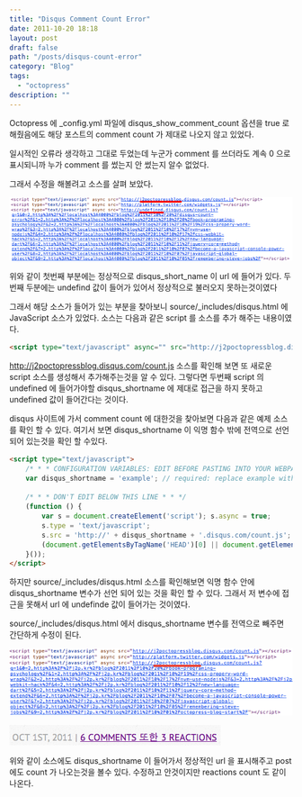```yaml
---
title: "Disqus Comment Count Error"
date: 2011-10-20 18:18
layout: post
draft: false
path: "/posts/disqus-count-error"
category: "Blog"
tags: 
  - "octopress"
description: ""  
---
```


Octopress 에 \_config.yml 파일에 disqus_show_comment_count 옵션을
true 로 해줬음에도 해당 포스트의 comment count 가 제대로 나오지 않고 있었다.

일시적인 오류라 생각하고 그대로 두었는데 누군가 comment 를 쓰더라도 계속 0 으로 표시되니까 누가 comment 를 썼는지 안 썼는지 알수 없었다.

그래서 수정을 해볼려고 소스를 살펴 보았다.

![disqus error](./disqus_error.png)

위와 같이 첫번째 부분에는 정상적으로 disqus_short_name 이 url 에 들어가 있다.
두번째 두분에는 undefind 값이 들어가 있어서 정상적으로 불러오지 못하는것이였다

그래서 해당 소스가 들어가 있는 부분을 찾아보니 source/\_includes/disqus.html 에 JavaScript 소스가 있었다.
소스는 다음과 같은 script 를 소스를 추가 해주는 내용이였다.

```html
<script type="text/javascript" async="" src="http://j2poctopressblog.disqus.com/count.js"></script>
```

http://j2poctopressblog.disqus.com/count.js 소스를 확인해 보면 또 새로운 script 소스를 생성해서 추가해주는것을 알 수 있다.
그렇다면 두번째 script 의 undefined 에 들어가야할 disqus_shortname 에 제대로 접근을 하지 못하고 undefined 값이 들어간다는 것이다.

disqus 사이트에 가서 comment count 에 대한것을 찾아보면 다음과 같은 예제 소스를 확인 할 수 있다.
여기서 보면 disqus_shortname 이 익명 함수 밖에 전역으로 선언되어 있는것을 확인 할 수있다.

```html
<script type="text/javascript">
    /* * * CONFIGURATION VARIABLES: EDIT BEFORE PASTING INTO YOUR WEBPAGE * * */
    var disqus_shortname = 'example'; // required: replace example with your forum shortname

    /* * * DON'T EDIT BELOW THIS LINE * * */
    (function () {
        var s = document.createElement('script'); s.async = true;
        s.type = 'text/javascript';
        s.src = 'http://' + disqus_shortname + '.disqus.com/count.js';
        (document.getElementsByTagName('HEAD')[0] || document.getElementsByTagName('BODY')[0]).appendChild(s);
    }());
</script>
```

하지만 source/\_includes/disqus.html 소스를 확인해보면 익명 함수 안에 disqus_shortname 변수가 선언 되어 있는 것을 확인 할 수 있다. 그래서 저 변수에 접근을 못해서 url 에 undefinde 값이 들어가는 것이였다.

source/\_includes/disqus.html 에서 disqus_shortname 변수를 전역으로 빼주면 간단하게 수정이 된다.

![disqus error fix](./disqus_error_fix.png)

![disqus count](./disqus_count.png)

위와 같이 소스에도 disqus_shortname 이 들어가서 정상적인 url 을 표시해주고 post 에도 count 가 나오는것을 볼수 있다. 수정하고 안것이지만 reactions count 도 같이 나온다.
